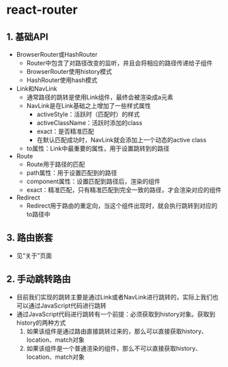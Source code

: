 # react-router

## 1. 基础API
* BrowserRouter或HashRouter
  * Router中包含了对路径改变的监听，并且会将相应的路径传递给子组件
  * BrowserRouter使用history模式
  * HashRouter使用hash模式
* Link和NavLink
  * 通常路径的跳转是使用Link组件，最终会被渲染成a元素
  * NavLink是在Link基础之上增加了一些样式属性
    * activeStyle：活跃时（匹配时）的样式
    * activeClassName：活跃时添加的class
    * exact：是否精准匹配
    * 在默认匹配成功时，NavLink就会添加上一个动态的active class
  * to属性：Link中最重要的属性，用于设置跳转到的路径
* Route
  * Route用于路径的匹配
  * path属性：用于设置匹配到的路径
  * component属性：设置匹配到路径后，渲染的组件
  * exact：精准匹配，只有精准匹配到完全一致的路径，才会渲染对应的组件
* Redirect
  * Redirect用于路由的重定向，当这个组件出现时，就会执行跳转到对应的to路径中

## 3. 路由嵌套
* 见“关于”页面

## 2. 手动跳转路由
* 目前我们实现的跳转主要是通过Link或者NavLink进行跳转的，实际上我们也可以通过JavaScript代码进行跳转
* 通过JavaScript代码进行跳转有一个前提：必须获取到history对象。获取到history的两种方式
   1. 如果该组件是通过路由直接跳转过来的，那么可以直接获取history、location、match对象
   2. 如果该组件是一个普通渲染的组件，那么不可以直接获取history、location、match对象
